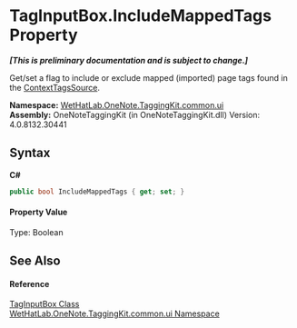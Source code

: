 # TagInputBox.IncludeMappedTags Property 
 _**\[This is preliminary documentation and is subject to change.\]**_

Get/set a flag to include or exclude mapped (imported) page tags found in the <a href="a4554a24-b8a5-cec6-0978-9a7f6f5e74e2">ContextTagsSource</a>.

**Namespace:**&nbsp;<a href="043a9407-ac38-b3ac-7348-a6090af495ad">WetHatLab.OneNote.TaggingKit.common.ui</a><br />**Assembly:**&nbsp;OneNoteTaggingKit (in OneNoteTaggingKit.dll) Version: 4.0.8132.30441

## Syntax

**C#**<br />
``` C#
public bool IncludeMappedTags { get; set; }
```


#### Property Value
Type: Boolean

## See Also


#### Reference
<a href="8c43e75b-07b3-f855-ea15-72dde6bb8e11">TagInputBox Class</a><br /><a href="043a9407-ac38-b3ac-7348-a6090af495ad">WetHatLab.OneNote.TaggingKit.common.ui Namespace</a><br />